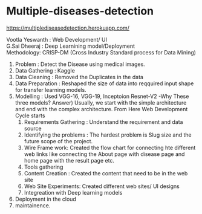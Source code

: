 # Multiple-diseases-detection
https://multiplediseasedetection.herokuapp.com/

Vootla Yeswanth : Web Development/ UI                                                                                                                                                                                      
G.Sai Dheeraj : Deep Learnining model/Deployment                                                                                                                                               
Methodology: CRISP-DM  (Cross Industry Standard process for Data Mining)
  1) Problem : Detect the Disease using medical images.
  2) Data Gathering : Kaggle 
  3) Data Cleaning : Removed the Duplicates in the data
  4) Data Preparation : Reshaped the size of data into reqquired input shape for transfer learning models.
  5) Modelling : Used VGG-16, VGG-19, Inceptoion Resnet-V2
     -Why These three models?
     Answer) Usually, we start with the simple architecture and end with the complex architecture.
                                                                                                                                                                                        From Here Web Development Cycle starts 
     1) Requirements Gathering : Understand the requirement and data source
     2) Identifying the problems : The hardest problem is Slug size and the future scope of the project.  
     3) Wire Frame work: Created the flow chart for connecting hte different web links like connecting the About page with disease page and home page with the result page etc.
     4) Tools gathering
     5) Content Creation : Created the content that need to be in the web site
     6) Web Site Experiments: Created different web sites/ UI designs
     7) Integreation with Deep learning models                                                                                                                                       
   6) Deployment in the cloud
   7) maintainence.
